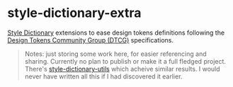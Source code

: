 # style-dictionary-extra

[Style Dictionary](https://amzn.github.io/style-dictionary) extensions to ease design tokens definitions following the [Design Tokens Community Group (DTCG)](https://tr.designtokens.org) specifications. 


> Notes: just storing some work here, for easier referencing and sharing.
> Currently no plan to publish or make it a full fledged project.
> There's [style-dictionary-utils](https://github.com/lukasoppermann/style-dictionary-utils) which acheive similar results. I would never have written all this if I had discovered it earlier.